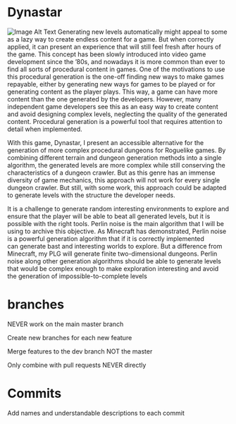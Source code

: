 # Dynastar
![Image Alt Text](data:images/Dynastar.png;base64,Base64-encoded-image-data)
Generating new levels automatically might appeal to some as a lazy way to create 
endless content for a game. But when correctly applied, it can present an experience that will 
still feel fresh after hours of the game. This concept has been slowly introduced into video game 
development since the ’80s, and nowadays it is more common than ever to find all sorts of 
procedural content in games. One of the motivations to use this procedural generation is the 
one-off finding new ways to make games repayable, either by generating new ways for games 
to be played or for generating content as the player plays. This way, a game can have more 
content than the one generated by the developers. However, many independent game developers see 
this as an easy way to create content and avoid designing complex levels, neglecting the quality 
of the generated content. Procedural generation is a powerful tool that requires attention to 
detail when implemented.

With this game, Dynastar, I present an accessible alternative for the generation of more complex 
procedural dungeons for Roguelike games. By combining different terrain and dungeon generation methods 
into a single algorithm, the generated levels are more complex while still conserving the characteristics 
of a dungeon crawler. But as this genre has an immense diversity of game mechanics, this approach will 
not work for every single dungeon crawler. But still, with some work, this approach could be adapted to 
generate levels with the structure the developer needs.

It is a challenge to generate random interesting environments to explore and ensure that 
the player will be able to beat all generated levels, but it is possible with the right tools. Perlin 
noise is the main algorithm that I will be using to archive this objective. As Minecraft has 
demonstrated, Perlin noise is a powerful generation algorithm that if it is correctly implemented  
can generate bast and interesting worlds to explore. But a difference from Minecraft, my 
PLG will generate finite two-dimensional dungeons. Perlin noise along other generation 
algorithms should be able to generate levels that would be complex enough to make exploration
interesting and avoid the generation of impossible-to-complete levels

# branches
NEVER work on the main master branch

Create new branches for each new feature

Merge features to the dev branch NOT the master

Only combine with pull requests NEVER directly

# Commits
Add names and understandable descriptions to each commit
